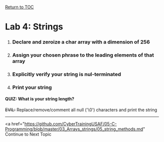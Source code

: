 
<a href="https://github.com/CyberTrainingUSAF/05-C-Programming/blob/master/00-Table-of-Contents.md" rel="Return to TOC"> Return to TOC </a>
# Lab 4: Strings

1. ### Declare and zeroize a char array with a dimension of 256
2. ### Assign your chosen phrase to the leading elements of that array
3. ### Explicitly verify your string is nul-terminated
4. ### Print your string

#### QUIZ: What is your string length?

~~EVIL:~~ Replace/remove/comment all null \('\0'\) characters and print the string

---

<a href="https://github.com/CyberTrainingUSAF/05-C-Programming/blob/master/03_Arrays_strings/05_string_methods.md"  Continue to Next Topic </a>

